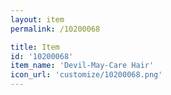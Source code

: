 ```yaml
---
layout: item
permalink: /10200068

title: Item
id: '10200068'
item_name: 'Devil-May-Care Hair'
icon_url: 'customize/10200068.png'
---
```

